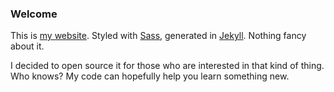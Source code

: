 ### Welcome
This is [my website](http://afivos.com). Styled with [Sass](http://sass-lang.com), generated in [Jekyll](http://jekyllrb.com). Nothing fancy about it.

I decided to open source it for those who are interested in that kind of thing. Who knows? My code can hopefully help you learn something new.